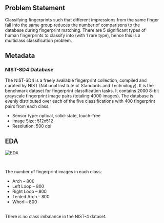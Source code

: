 ## Problem Statement
Classifying fingerprints such that different impressions from the same finger fall into the same
group reduces the number of comparisons to the database during fingerprint matching. There are
5 significant types of human fingerprints to classify into (with 1 rare type), hence this is a
multiclass classification problem.

## Metadata
### NIST-SD4 Database
The NIST-SD4 is a freely available fingerprint collection, compiled and curated by NIST
(National Institute of Standards and Technology). It is the benchmark dataset for fingerprint
classification tasks. It contains 2000 8-bit grayscale fingerprint image pairs (totaling 4000
images). The database is evenly distributed over each of the five classifications with 400
fingerprint pairs from each class.
- Sensor type: optical, solid-state, touch-free
- Image Size: 512x512
- Resolution: 500 dpi

## EDA
![EDA](https://user-images.githubusercontent.com/82512279/201339135-d5ed6faa-26f9-42b3-a346-e78da8f30844.png)

<br/>

The number of fingerprint images in each class:
- Arch – 800
- Left Loop – 800
- Right Loop – 800
- Tented Arch – 800
- Whorl – 800
<br/>
There is no class imbalance in the NIST-4 dataset.
